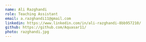 ```yaml
---
name: Ali Razghandi
role: Teaching Assistant
email: a.razghandi11@gmail.com
linkedin: https://www.linkedin.com/in/ali-razghandi-8bb957210/
github: https://github.com/Aquasar11/
photo: razghandi.jpg
---
```

